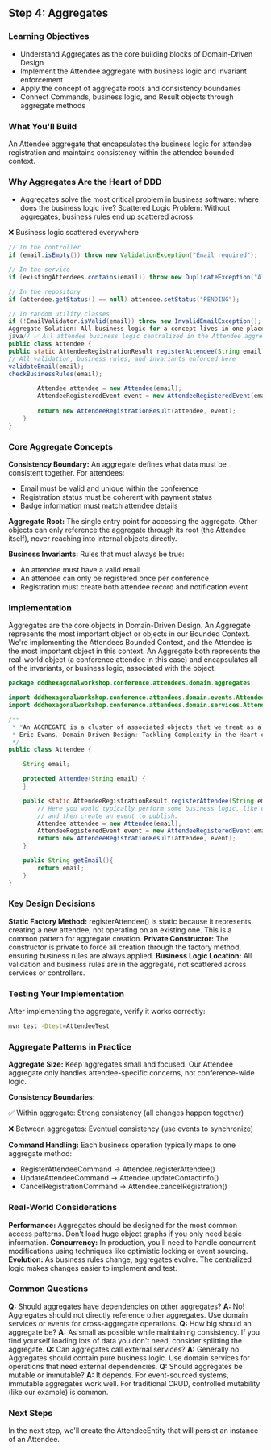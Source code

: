 ## Step 4: Aggregates

### Learning Objectives

- Understand Aggregates as the core building blocks of Domain-Driven Design
- Implement the Attendee aggregate with business logic and invariant enforcement
- Apply the concept of aggregate roots and consistency boundaries
- Connect Commands, business logic, and Result objects through aggregate methods

### What You'll Build

An Attendee aggregate that encapsulates the business logic for attendee registration and maintains consistency within the attendee bounded context.

### Why Aggregates Are the Heart of DDD
- Aggregates solve the most critical problem in business software: where does the business logic live?
  Scattered Logic Problem: Without aggregates, business rules end up scattered across:

❌ Business logic scattered everywhere

```java
// In the controller
if (email.isEmpty()) throw new ValidationException("Email required");

// In the service  
if (existingAttendees.contains(email)) throw new DuplicateException("Already registered");

// In the repository
if (attendee.getStatus() == null) attendee.setStatus("PENDING");

// In random utility classes
if (!EmailValidator.isValid(email)) throw new InvalidEmailException();
Aggregate Solution: All business logic for a concept lives in one place:
java// ✅ All attendee business logic centralized in the Attendee aggregate
public class Attendee {
public static AttendeeRegistrationResult registerAttendee(String email) {
// All validation, business rules, and invariants enforced here
validateEmail(email);
checkBusinessRules(email);

        Attendee attendee = new Attendee(email);
        AttendeeRegisteredEvent event = new AttendeeRegisteredEvent(email);
        
        return new AttendeeRegistrationResult(attendee, event);
    }
}
```

### Core Aggregate Concepts

**Consistency Boundary:** An aggregate defines what data must be consistent together. For attendees:
- Email must be valid and unique within the conference
- Registration status must be coherent with payment status
- Badge information must match attendee details

**Aggregate Root:** The single entry point for accessing the aggregate. Other objects can only reference the aggregate through its root (the Attendee itself), never reaching into internal objects directly.

**Business Invariants:** Rules that must always be true:
- An attendee must have a valid email
- An attendee can only be registered once per conference
- Registration must create both attendee record and notification event

### Implementation

Aggregates are the core objects in Domain-Driven Design. An Aggregate represents the most important object or objects in our Bounded Context. We're implementing the Attendees Bounded Context, and the Attendee is the most important object in this context.
An Aggregate both represents the real-world object (a conference attendee in this case) and encapsulates all of the invariants, or business logic, associated with the object.

```java
package dddhexagonalworkshop.conference.attendees.domain.aggregates;

import dddhexagonalworkshop.conference.attendees.domain.events.AttendeeRegisteredEvent;
import dddhexagonalworkshop.conference.attendees.domain.services.AttendeeRegistrationResult;

/**
 * "An AGGREGATE is a cluster of associated objects that we treat as a unit for the purpose of data changes. Each AGGREGATE has a root and a boundary. The boundary defines what is inside the AGGREGATE. The root is a single, specific ENTITY contained in the AGGREGATE. The root is the only member of the AGGREGATE that outside objects are allowed to hold references to, although objects within the boundary may hold references to each other."
 * Eric Evans, Domain-Driven Design: Tackling Complexity in the Heart of Software, 2003
 */
public class Attendee {

    String email;

    protected Attendee(String email) {
    }

    public static AttendeeRegistrationResult registerAttendee(String email) {
        // Here you would typically perform some business logic, like checking if the attendee already exists
        // and then create an event to publish.
        Attendee attendee = new Attendee(email);
        AttendeeRegisteredEvent event = new AttendeeRegisteredEvent(email);
        return new AttendeeRegistrationResult(attendee, event);
    }

    public String getEmail(){
        return email;
    }
}
```

###  Key Design Decisions

**Static Factory Method:** registerAttendee() is static because it represents creating a new attendee, not operating on an existing one. This is a common pattern for aggregate creation.
**Private Constructor:** The constructor is private to force all creation through the factory method, ensuring business rules are always applied.
**Business Logic Location:** All validation and business rules are in the aggregate, not scattered across services or controllers.

### Testing Your Implementation
After implementing the aggregate, verify it works correctly:

```bash
mvn test -Dtest=AttendeeTest
```

### Aggregate Patterns in Practice

**Aggregate Size:** Keep aggregates small and focused. Our Attendee aggregate only handles attendee-specific concerns, not conference-wide logic.

**Consistency Boundaries:**

✅ Within aggregate: Strong consistency (all changes happen together)

❌ Between aggregates: Eventual consistency (use events to synchronize)

**Command Handling:** Each business operation typically maps to one aggregate method:
- RegisterAttendeeCommand → Attendee.registerAttendee()
- UpdateAttendeeCommand → Attendee.updateContactInfo()
- CancelRegistrationCommand → Attendee.cancelRegistration()

### Real-World Considerations
**Performance:** Aggregates should be designed for the most common access patterns. Don't load huge object graphs if you only need basic information.
**Concurrency:** In production, you'll need to handle concurrent modifications using techniques like optimistic locking or event sourcing.
**Evolution:** As business rules change, aggregates evolve. The centralized logic makes changes easier to implement and test.

### Common Questions
**Q:** Should aggregates have dependencies on other aggregates?
**A:** No! Aggregates should not directly reference other aggregates. Use domain services or events for cross-aggregate operations.
**Q:** How big should an aggregate be?
**A:** As small as possible while maintaining consistency. If you find yourself loading lots of data you don't need, consider splitting the aggregate.
**Q:** Can aggregates call external services?
**A:** Generally no. Aggregates should contain pure business logic. Use domain services for operations that need external dependencies.
**Q:** Should aggregates be mutable or immutable?
**A:** It depends. For event-sourced systems, immutable aggregates work well. For traditional CRUD, controlled mutability (like our example) is common.

### Next Steps
In the next step, we'll create the AttendeeEntity that will persist an instance of an Attendee.

